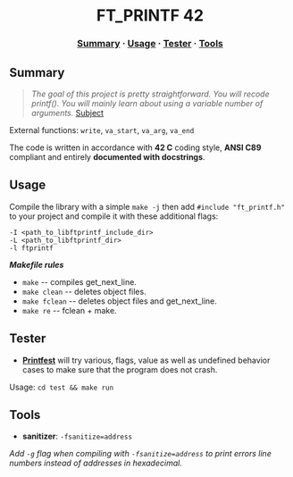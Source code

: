 <h1 align="center">
	FT_PRINTF 42
</h1>

<h3 align="center">
	<a href="#Summary">Summary</a>
	<span> · </span>
	<a href="#Usage">Usage</a>
	<span> · </span>
	<a href="#Tester">Tester</a>
	<span> · </span>
	<a href="#Tools">Tools</a>
</h3>

## Summary

> *The goal of this project is pretty straightforward. You will recode printf().
> You will mainly learn about using a variable number of arguments.*
> [Subject](https://cdn.intra.42.fr/pdf/pdf/58827/en.subject.pdf)

External functions: `write`, `va_start`, `va_arg`, `va_end`

The code is written in accordance with **42 C** coding style,  **ANSI C89** compliant and entirely **documented with docstrings**.

## Usage

Compile the library with a simple `make -j` then add `#include "ft_printf.h"` to
your project and compile it with these additional flags:

    -I <path_to_libftprintf_include_dir>
    -L <path_to_libftprintf_dir>
    -l ftprintf

***Makefile rules***

- `make` -- compiles get_next_line.
- `make clean` -- deletes object files.
- `make fclean` -- deletes object files and get_next_line.
- `make re` -- fclean + make.

## Tester

- **[Printfest](test/printfest.c)** will try various, flags, value as well as
  undefined behavior cases to make sure that the program does not crash.

Usage: `cd test && make run`

## Tools

- **sanitizer**: `-fsanitize=address`

*Add `-g` flag when compiling with `-fsanitize=address` to print errors line numbers instead of addresses in hexadecimal.*
